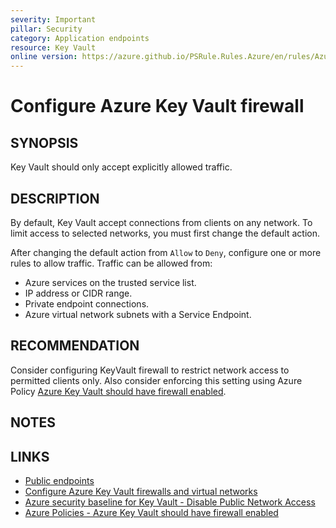 ```yaml
---
severity: Important
pillar: Security
category: Application endpoints
resource: Key Vault
online version: https://azure.github.io/PSRule.Rules.Azure/en/rules/Azure.KeyVault.Firewall/
---
```


# Configure Azure Key Vault firewall

## SYNOPSIS

Key Vault should only accept explicitly allowed traffic.

## DESCRIPTION

By default, Key Vault accept connections from clients on any network.
To limit access to selected networks, you must first change the default action.

After changing the default action from `Allow` to `Deny`, configure one or more rules to allow traffic.
Traffic can be allowed from:

- Azure services on the trusted service list.
- IP address or CIDR range.
- Private endpoint connections.
- Azure virtual network subnets with a Service Endpoint.

## RECOMMENDATION

Consider configuring KeyVault firewall to restrict network access to permitted clients only.
Also consider enforcing this setting using Azure Policy [Azure Key Vault should have firewall enabled](https://portal.azure.com/#view/Microsoft_Azure_Policy/PolicyDetailBlade/definitionId/%2Fproviders%2FMicrosoft.Authorization%2FpolicyDefinitions%2F55615ac9-af46-4a59-874e-391cc3dfb490).

## NOTES


## LINKS

- [Public endpoints](https://learn.microsoft.com/azure/architecture/framework/security/design-network-endpoints#public-endpoints)
- [Configure Azure Key Vault firewalls and virtual networks](https://docs.microsoft.com/azure/key-vault/general/network-security)
- [Azure security baseline for Key Vault - Disable Public Network Access](https://learn.microsoft.com/en-us/security/benchmark/azure/baselines/key-vault-security-baseline?context=%2Fazure%2Fkey-vault%2Fgeneral%2Fcontext%2Fcontext#disable-public-network-access)
- [Azure Policies - Azure Key Vault should have firewall enabled](https://www.azadvertizer.net/azpolicyadvertizer/55615ac9-af46-4a59-874e-391cc3dfb490.html)

